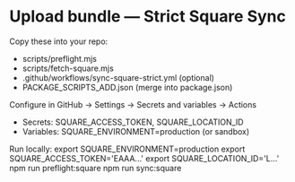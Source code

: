 # Upload bundle — Strict Square Sync

Copy these into your repo:
- scripts/preflight.mjs
- scripts/fetch-square.mjs
- .github/workflows/sync-square-strict.yml (optional)
- PACKAGE_SCRIPTS_ADD.json (merge into package.json)

Configure in GitHub → Settings → Secrets and variables → Actions
- Secrets: SQUARE_ACCESS_TOKEN, SQUARE_LOCATION_ID
- Variables: SQUARE_ENVIRONMENT=production (or sandbox)

Run locally:
  export SQUARE_ENVIRONMENT=production
  export SQUARE_ACCESS_TOKEN='EAAA...'
  export SQUARE_LOCATION_ID='L...'
  npm run preflight:square
  npm run sync:square

